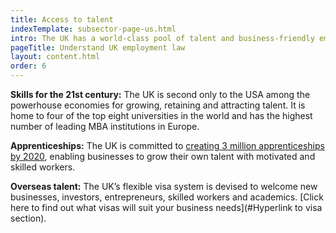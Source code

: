 ```yaml
---
title: Access to talent
indexTemplate: subsector-page-us.html
intro: The UK has a world-class pool of talent and business-friendly employment laws. You can also bring employees from abroad through a flexible visa system.
pageTitle: Understand UK employment law
layout: content.html
order: 6
---
```


**Skills for the 21st century:** The UK is second only to the USA among the powerhouse economies for growing, retaining and attracting talent. It is home to four of the top eight universities in the world and has the highest number of leading MBA institutions in Europe. 

**Apprenticeships:** The UK is committed to [creating 3 million apprenticeships by 2020](https://www.gov.uk/government/uploads/system/uploads/attachment_data/file/482754/BIS-15-604-english-apprenticeships-our-2020-vision.pdf), enabling businesses to grow their own talent with motivated and skilled workers.

**Overseas talent:** The UK’s flexible visa system is devised to welcome new businesses, investors, entrepreneurs, skilled workers and academics. [Click here to find out what visas will suit your business needs](#Hyperlink to visa section).